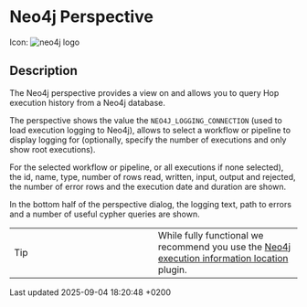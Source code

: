 <div id="header">

# Neo4j Perspective

</div>

<div id="content">

<div id="preamble">

<div class="sectionbody">

<div class="paragraph">

Icon: <span class="image">![neo4j logo](../assets/images/icons/neo4j_logo.svg)</span>

</div>

</div>

</div>

<div class="sect1">

## Description

<div class="sectionbody">

<div class="paragraph">

The Neo4j perspective provides a view on and allows you to query Hop execution history from a Neo4j database.

</div>

<div class="paragraph">

The perspective shows the value the `NEO4J_LOGGING_CONNECTION` (used to load execution logging to Neo4j), allows to select a workflow or pipeline to display logging for (optionally, specify the number of executions and only show root executions).

</div>

<div class="paragraph">

For the selected workflow or pipeline, or all executions if none selected), the id, name, type, number of rows read, written, input, output and rejected, the number of error rows and the execution date and duration are shown.

</div>

<div class="paragraph">

In the bottom half of the perspective dialog, the logging text, path to errors and a number of useful cypher queries are shown.

</div>

<div class="admonitionblock tip">

<table>
<colgroup>
<col style="width: 50%" />
<col style="width: 50%" />
</colgroup>
<tbody>
<tr class="odd">
<td><div class="title">
Tip
</div></td>
<td>While fully functional we recommend you use the <a href="metadata-types/neo4j/neo4j-location-type.X30CocVgH1">Neo4j</a> <a href="metadata-types/execution-information-location.X30CocVgH1">execution information location</a> plugin.</td>
</tr>
</tbody>
</table>

</div>

</div>

</div>

</div>

<div id="footer">

<div id="footer-text">

Last updated 2025-09-04 18:20:48 +0200

</div>

</div>
